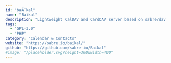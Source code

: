 ```yaml
---
id: "baÃ¯kal"
name: "Baïkal"
description: "Lightweight CalDAV and CardDAV server based on sabre/dav."
tags:
  - "GPL-3.0"
  - "PHP"
category: "Calendar & Contacts"
website: "https://sabre.io/baikal/"
github: "https://github.com/sabre-io/Baikal"
#image: "/placeholder.svg?height=300&width=400"
---
```


